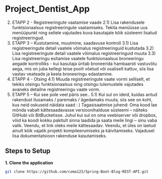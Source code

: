 # Project_Dentist_App

2) ETAPP 2 - Registreeringute vaatamise vaade
2.1) Lisa rakendusele funktsionaalsus registreeringute vaatamiseks. Tekita menüüsse uus menüüpunkt ning sellele vajutades kuva kasutajale kõik süsteemi lisatud registreeringud.
3) ETAPP 3 – Kustutamine, muutmine, saadavuse kontroll
3.1) Lisa registreeringute detail vaatele võimalus registreeringuid kustutada
3.2) Lisa registreeringute detail vaatele võimalus registreeringuid muuta
3.3) Lisa registreeringu esitamise vaatele funktsionaalsus broneeringu aegade kontrolliks - kui kasutaja üritab broneerida hambaarsti vastuvõtu aega, mis on juba kellegi teise poolt võetud või osaliselt kattuv, siis lisa vastav veateade ja keela broneeringu edastamine.
4) ETAPP 4 - Otsing
4.1) Muuda registreeringute vaate vormi selliselt, et tekiks otsingu funktsionaalsus ning otsingu tulemustele vajutades avaneks detailne registreeringu vaate vorm.
5) ETAPP 5 – Kui see pole veel päris see..
5.1) Kui sul on ideid, kuidas antud rakendust ilusamaks / paremaks / ägedamaks muuta, siis see on koht, kus neid oskuseid näidata saad : )
Tagasisaatmise juhend:
Oma kood lae mõnda vabalt kättesaadavasse versioonihalduse süsteemi – näiteks GitHubi või BitBucketisse. Juhul kui sul on oma veebiserver või dropbox, võid ka koodi kokku pakitult sinna laadida ja saata meile lingi – sinu vaba valik. Veendu, et link oleks meile kättesaadav. Veendu, et üles on laetud ainult kõik vajalik projekti kompileerumiseks ja käivitamiseks. Vajadusel lisa dokumentatsioon rakenduse kasutamiseks.


## Steps to Setup

**1. Clone the application**

```bash
git clone https://github.com/coma123/Spring-Boot-Blog-REST-API.git
```
